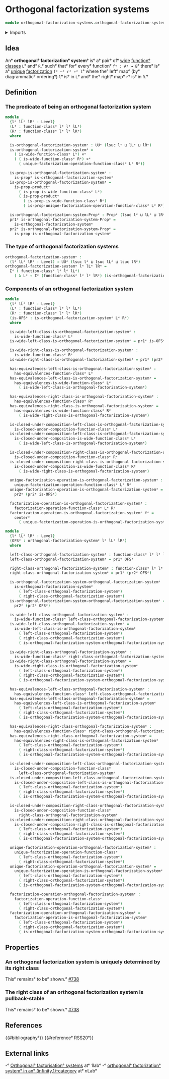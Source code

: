 # Orthogonal factorization systems

```agda
module orthogonal-factorization-systems.orthogonal-factorization-systemsᵉ where
```

<details><summary>Imports</summary>

```agda
open import foundation.cartesian-product-typesᵉ
open import foundation.commuting-squares-of-mapsᵉ
open import foundation.contractible-typesᵉ
open import foundation.dependent-pair-typesᵉ
open import foundation.equivalencesᵉ
open import foundation.function-typesᵉ
open import foundation.homotopiesᵉ
open import foundation.identity-typesᵉ
open import foundation.iterated-dependent-product-typesᵉ
open import foundation.propositionsᵉ
open import foundation.universe-levelsᵉ
open import foundation.whiskering-homotopies-compositionᵉ

open import orthogonal-factorization-systems.factorization-operations-function-classesᵉ
open import orthogonal-factorization-systems.factorizations-of-mapsᵉ
open import orthogonal-factorization-systems.factorizations-of-maps-function-classesᵉ
open import orthogonal-factorization-systems.function-classesᵉ
open import orthogonal-factorization-systems.lifting-structures-on-squaresᵉ
open import orthogonal-factorization-systems.wide-function-classesᵉ
```

</details>

## Idea

Anᵉ **orthogonalᵉ factorizationᵉ system**ᵉ isᵉ aᵉ pairᵉ ofᵉ
[wide](orthogonal-factorization-systems.wide-function-classes.mdᵉ)
[functionᵉ classes](orthogonal-factorization-systems.function-classes.mdᵉ) `L`ᵉ andᵉ
`R`,ᵉ suchᵉ thatᵉ forᵉ everyᵉ functionᵉ `fᵉ : Aᵉ → B`ᵉ thereᵉ isᵉ aᵉ
[unique](foundation-core.contractible-types.mdᵉ)
[factorization](orthogonal-factorization-systems.factorizations-of-maps.mdᵉ)
`fᵉ ~ᵉ rᵉ ∘ᵉ l`ᵉ where theᵉ leftᵉ mapᵉ (byᵉ diagrammaticᵉ orderingᵉ) `l`ᵉ isᵉ in `L`ᵉ andᵉ theᵉ
rightᵉ mapᵉ `r`ᵉ isᵉ in `R`.ᵉ

## Definition

### The predicate of being an orthogonal factorization system

```agda
module _
  {lᵉ lLᵉ lRᵉ : Level}
  (Lᵉ : function-classᵉ lᵉ lᵉ lLᵉ)
  (Rᵉ : function-classᵉ lᵉ lᵉ lRᵉ)
  where

  is-orthogonal-factorization-systemᵉ : UUᵉ (lsuc lᵉ ⊔ lLᵉ ⊔ lRᵉ)
  is-orthogonal-factorization-systemᵉ =
    ( is-wide-function-classᵉ Lᵉ) ×ᵉ
    ( ( is-wide-function-classᵉ Rᵉ) ×ᵉ
      ( unique-factorization-operation-function-classᵉ Lᵉ Rᵉ))

  is-prop-is-orthogonal-factorization-systemᵉ :
    is-propᵉ is-orthogonal-factorization-systemᵉ
  is-prop-is-orthogonal-factorization-systemᵉ =
    is-prop-productᵉ
      ( is-prop-is-wide-function-classᵉ Lᵉ)
      ( is-prop-productᵉ
        ( is-prop-is-wide-function-classᵉ Rᵉ)
        ( is-prop-unique-factorization-operation-function-classᵉ Lᵉ Rᵉ))

  is-orthogonal-factorization-system-Propᵉ : Propᵉ (lsuc lᵉ ⊔ lLᵉ ⊔ lRᵉ)
  pr1ᵉ is-orthogonal-factorization-system-Propᵉ =
    is-orthogonal-factorization-systemᵉ
  pr2ᵉ is-orthogonal-factorization-system-Propᵉ =
    is-prop-is-orthogonal-factorization-systemᵉ
```

### The type of orthogonal factorization systems

```agda
orthogonal-factorization-systemᵉ :
  (lᵉ lLᵉ lRᵉ : Level) → UUᵉ (lsuc lᵉ ⊔ lsuc lLᵉ ⊔ lsuc lRᵉ)
orthogonal-factorization-systemᵉ lᵉ lLᵉ lRᵉ =
  Σᵉ ( function-classᵉ lᵉ lᵉ lLᵉ)
    ( λ Lᵉ → Σᵉ (function-classᵉ lᵉ lᵉ lRᵉ) (is-orthogonal-factorization-systemᵉ Lᵉ))
```

### Components of an orthogonal factorization system

```agda
module _
  {lᵉ lLᵉ lRᵉ : Level}
  (Lᵉ : function-classᵉ lᵉ lᵉ lLᵉ)
  (Rᵉ : function-classᵉ lᵉ lᵉ lRᵉ)
  (is-OFSᵉ : is-orthogonal-factorization-systemᵉ Lᵉ Rᵉ)
  where

  is-wide-left-class-is-orthogonal-factorization-systemᵉ :
    is-wide-function-classᵉ Lᵉ
  is-wide-left-class-is-orthogonal-factorization-systemᵉ = pr1ᵉ is-OFSᵉ

  is-wide-right-class-is-orthogonal-factorization-systemᵉ :
    is-wide-function-classᵉ Rᵉ
  is-wide-right-class-is-orthogonal-factorization-systemᵉ = pr1ᵉ (pr2ᵉ is-OFSᵉ)

  has-equivalences-left-class-is-orthogonal-factorization-systemᵉ :
    has-equivalences-function-classᵉ Lᵉ
  has-equivalences-left-class-is-orthogonal-factorization-systemᵉ =
    has-equivalences-is-wide-function-classᵉ Lᵉ
      ( is-wide-left-class-is-orthogonal-factorization-systemᵉ)

  has-equivalences-right-class-is-orthogonal-factorization-systemᵉ :
    has-equivalences-function-classᵉ Rᵉ
  has-equivalences-right-class-is-orthogonal-factorization-systemᵉ =
    has-equivalences-is-wide-function-classᵉ Rᵉ
      ( is-wide-right-class-is-orthogonal-factorization-systemᵉ)

  is-closed-under-composition-left-class-is-orthogonal-factorization-systemᵉ :
    is-closed-under-composition-function-classᵉ Lᵉ
  is-closed-under-composition-left-class-is-orthogonal-factorization-systemᵉ =
    is-closed-under-composition-is-wide-function-classᵉ Lᵉ
      ( is-wide-left-class-is-orthogonal-factorization-systemᵉ)

  is-closed-under-composition-right-class-is-orthogonal-factorization-systemᵉ :
    is-closed-under-composition-function-classᵉ Rᵉ
  is-closed-under-composition-right-class-is-orthogonal-factorization-systemᵉ =
    is-closed-under-composition-is-wide-function-classᵉ Rᵉ
      ( is-wide-right-class-is-orthogonal-factorization-systemᵉ)

  unique-factorization-operation-is-orthogonal-factorization-systemᵉ :
    unique-factorization-operation-function-classᵉ Lᵉ Rᵉ
  unique-factorization-operation-is-orthogonal-factorization-systemᵉ =
    pr2ᵉ (pr2ᵉ is-OFSᵉ)

  factorization-operation-is-orthogonal-factorization-systemᵉ :
    factorization-operation-function-classᵉ Lᵉ Rᵉ
  factorization-operation-is-orthogonal-factorization-systemᵉ fᵉ =
    centerᵉ
      ( unique-factorization-operation-is-orthogonal-factorization-systemᵉ fᵉ)

module _
  {lᵉ lLᵉ lRᵉ : Level}
  (OFSᵉ : orthogonal-factorization-systemᵉ lᵉ lLᵉ lRᵉ)
  where

  left-class-orthogonal-factorization-systemᵉ : function-classᵉ lᵉ lᵉ lLᵉ
  left-class-orthogonal-factorization-systemᵉ = pr1ᵉ OFSᵉ

  right-class-orthogonal-factorization-systemᵉ : function-classᵉ lᵉ lᵉ lRᵉ
  right-class-orthogonal-factorization-systemᵉ = pr1ᵉ (pr2ᵉ OFSᵉ)

  is-orthogonal-factorization-system-orthogonal-factorization-systemᵉ :
    is-orthogonal-factorization-systemᵉ
      ( left-class-orthogonal-factorization-systemᵉ)
      ( right-class-orthogonal-factorization-systemᵉ)
  is-orthogonal-factorization-system-orthogonal-factorization-systemᵉ =
    pr2ᵉ (pr2ᵉ OFSᵉ)

  is-wide-left-class-orthogonal-factorization-systemᵉ :
    is-wide-function-classᵉ left-class-orthogonal-factorization-systemᵉ
  is-wide-left-class-orthogonal-factorization-systemᵉ =
    is-wide-left-class-is-orthogonal-factorization-systemᵉ
      ( left-class-orthogonal-factorization-systemᵉ)
      ( right-class-orthogonal-factorization-systemᵉ)
      ( is-orthogonal-factorization-system-orthogonal-factorization-systemᵉ)

  is-wide-right-class-orthogonal-factorization-systemᵉ :
    is-wide-function-classᵉ right-class-orthogonal-factorization-systemᵉ
  is-wide-right-class-orthogonal-factorization-systemᵉ =
    is-wide-right-class-is-orthogonal-factorization-systemᵉ
      ( left-class-orthogonal-factorization-systemᵉ)
      ( right-class-orthogonal-factorization-systemᵉ)
      ( is-orthogonal-factorization-system-orthogonal-factorization-systemᵉ)

  has-equivalences-left-class-orthogonal-factorization-systemᵉ :
    has-equivalences-function-classᵉ left-class-orthogonal-factorization-systemᵉ
  has-equivalences-left-class-orthogonal-factorization-systemᵉ =
    has-equivalences-left-class-is-orthogonal-factorization-systemᵉ
      ( left-class-orthogonal-factorization-systemᵉ)
      ( right-class-orthogonal-factorization-systemᵉ)
      ( is-orthogonal-factorization-system-orthogonal-factorization-systemᵉ)

  has-equivalences-right-class-orthogonal-factorization-systemᵉ :
    has-equivalences-function-classᵉ right-class-orthogonal-factorization-systemᵉ
  has-equivalences-right-class-orthogonal-factorization-systemᵉ =
    has-equivalences-right-class-is-orthogonal-factorization-systemᵉ
      ( left-class-orthogonal-factorization-systemᵉ)
      ( right-class-orthogonal-factorization-systemᵉ)
      ( is-orthogonal-factorization-system-orthogonal-factorization-systemᵉ)

  is-closed-under-composition-left-class-orthogonal-factorization-systemᵉ :
    is-closed-under-composition-function-classᵉ
      left-class-orthogonal-factorization-systemᵉ
  is-closed-under-composition-left-class-orthogonal-factorization-systemᵉ =
    is-closed-under-composition-left-class-is-orthogonal-factorization-systemᵉ
      ( left-class-orthogonal-factorization-systemᵉ)
      ( right-class-orthogonal-factorization-systemᵉ)
      ( is-orthogonal-factorization-system-orthogonal-factorization-systemᵉ)

  is-closed-under-composition-right-class-orthogonal-factorization-systemᵉ :
    is-closed-under-composition-function-classᵉ
      right-class-orthogonal-factorization-systemᵉ
  is-closed-under-composition-right-class-orthogonal-factorization-systemᵉ =
    is-closed-under-composition-right-class-is-orthogonal-factorization-systemᵉ
      ( left-class-orthogonal-factorization-systemᵉ)
      ( right-class-orthogonal-factorization-systemᵉ)
      ( is-orthogonal-factorization-system-orthogonal-factorization-systemᵉ)

  unique-factorization-operation-orthogonal-factorization-systemᵉ :
    unique-factorization-operation-function-classᵉ
      ( left-class-orthogonal-factorization-systemᵉ)
      ( right-class-orthogonal-factorization-systemᵉ)
  unique-factorization-operation-orthogonal-factorization-systemᵉ =
    unique-factorization-operation-is-orthogonal-factorization-systemᵉ
      ( left-class-orthogonal-factorization-systemᵉ)
      ( right-class-orthogonal-factorization-systemᵉ)
      ( is-orthogonal-factorization-system-orthogonal-factorization-systemᵉ)

  factorization-operation-orthogonal-factorization-systemᵉ :
    factorization-operation-function-classᵉ
      ( left-class-orthogonal-factorization-systemᵉ)
      ( right-class-orthogonal-factorization-systemᵉ)
  factorization-operation-orthogonal-factorization-systemᵉ =
    factorization-operation-is-orthogonal-factorization-systemᵉ
      ( left-class-orthogonal-factorization-systemᵉ)
      ( right-class-orthogonal-factorization-systemᵉ)
      ( is-orthogonal-factorization-system-orthogonal-factorization-systemᵉ)
```

## Properties

### An orthogonal factorization system is uniquely determined by its right class

Thisᵉ remainsᵉ to beᵉ shown.ᵉ
[#738](https://github.com/UniMath/agda-unimath/issues/738ᵉ)

### The right class of an orthogonal factorization system is pullback-stable

Thisᵉ remainsᵉ to beᵉ shown.ᵉ
[#738](https://github.com/UniMath/agda-unimath/issues/738ᵉ)

## References

{{#bibliographyᵉ}} {{#referenceᵉ RSS20ᵉ}}

## External links

-ᵉ [Orthogonalᵉ factorisationᵉ systems](https://1lab.dev/Cat.Morphism.Factorisation.html#orthogonal-factorisation-systemsᵉ)
  atᵉ 1labᵉ
-ᵉ [orthogonalᵉ factorizationᵉ systemᵉ in anᵉ (infinity,1)-category](https://ncatlab.org/nlab/show/orthogonal+factorization+system+in+an+%28infinity%2C1%29-categoryᵉ)
  atᵉ $n$Labᵉ